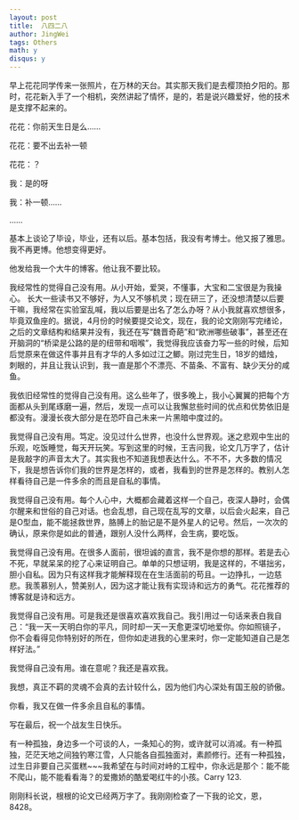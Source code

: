 ```yaml
---
layout: post
title:  八四二八
author: JingWei
tags: Others
math: y
disqus: y
---
```




早上花花同学传来一张照片，在万林的天台。其实那天我们是去樱顶拍夕阳的。那时，花花新入手了一个相机，突然讲起了情怀，是的，若是说兴趣爱好，他的技术是支撑不起来的。

花花：你前天生日是么……

花花：要不出去补一顿

花花：？

我：是的呀

我：补一顿……

……

基本上谈论了毕设，毕业，还有以后。基本包括，我没有考博士。他又报了雅思。我不再更博。他想变得更好。

他发给我一个大牛的博客。他让我不要比较。

我经常性的觉得自己没有用。从小开始，爱哭，不懂事，大宝和二宝很是为我操心。 长大一些读书又不够好，为人又不够机灵；现在研三了，还没想清楚以后要干嘛，我经常在实验室乱喊，我以后要是出名了怎么办呀？从小我就喜欢想很多，毕竟双鱼座的。据说，4月份的时候要提交论文，现在，我的论文刚刚写完绪论，之后的文章结构和结果并没有，我还在写“魏晋奇葩”和“欧洲哪些破事”，甚至还在开脑洞的“桥梁是公路的是的纽带和咽喉”，我觉得我应该奋力写一些的时候，后知后觉原来在做这件事并且有才华的人多如过江之鲫。刚过完生日，18岁的蜡烛，刺眼的，并且让我认识到，我一直是那个不漂亮、不苗条、不富有、缺少天分的咸鱼。

我依旧经常性的觉得自己没有用。这么些年了，很多晚上，我小心翼翼的把每个方面都从头到尾琢磨一遍，然后，发现一点可以让我懈怠些时间的优点和优势依旧是都没有。漫漫长夜大部分是在恐吓自己未来一片黑暗中度过的。

我觉得自己没有用。笃定。没见过什么世界，也没什么世界观。迷之悲观中生出的乐观，吃饭睡觉，每天开玩笑。写到这里的时候，王吉问我，论文几万字了，估计是我敲字的声音太大了。其实我也不知道我想表达什么。不不不，大多数的情况下，我是想告诉你们我的世界是怎样的，或者，我看到的世界是怎样的。教别人怎样看待自己是一件多余的而且是自私的事情。

我觉得自己没有用。每个人心中，大概都会藏着这样一个自己，夜深人静时，会偶尔醒来和世俗的自己对话。也会乱想，自己现在乱写的文章，以后会火起来，自己是O型血，能不能拯救世界，胳膊上的胎记是不是外星人的记号。然后，一次次的确认，原来你是如此的普通，跟别人没什么两样，会生病，要吃饭。

我觉得自己没有用。在很多人面前，很坦诚的直言，我不是你想的那样。若是去心不死，早就呆呆的挖了心来证明自己。单单的只想证明，我是这样的，不堪拙劣，胆小自私。因为只有这样我才能解释现在在生活面前的苟且。一边挣扎，一边慈悲。我羡慕别人，赞美别人，因为这才能让我有实现诗和远方的勇气。花花推荐的博客就是诗和远方。

我觉得自己没有用。可是我还是很喜欢喜欢我自己。我引用过一句话来表白我自己：“我一天一天明白你的平凡，同时却一天一天愈更深切地爱你。你如照镜子，你不会看得见你特别好的所在，但你如走进我的心里来时，你一定能知道自己是怎样好法。”

我觉得自己没有用。谁在意呢？我还是喜欢我。

我想，真正不羁的灵魂不会真的去计较什么，因为他们内心深处有国王般的骄傲。

你看，我又在做一件多余且自私的事情。

写在最后，祝一个战友生日快乐。

有一种孤独，身边多一个可谈的人，一条知心的狗，或许就可以消减。有一种孤独，茫茫天地之间独钓寒江雪，人只能各自孤独面对，素颜修行。还有一种孤独，过生日非要自己买蛋糕~~~我希望在与时间对峙的工程中，你永远是那个：能不能不爬山，能不能看看海？的爱撒娇的酷爱喝红牛的小孩。Carry 123.

刚刚科长说，根根的论文已经两万字了。我刚刚检查了一下我的论文，恩，8428。